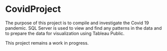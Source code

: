 # CovidProject

The purpose of this project is to compile and investigate the Covid 19 pandemic. SQL Server is used to view and find any patterns in the data and to prepare the data
for visualization using Tableau Public.

This project remains a work in progress.
